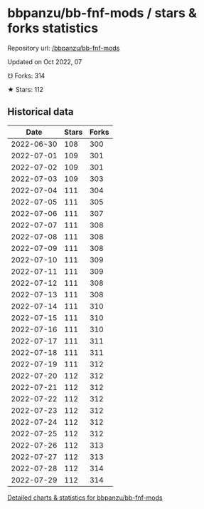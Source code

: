 # bbpanzu/bb-fnf-mods / stars & forks statistics

Repository url: [/bbpanzu/bb-fnf-mods](https://github.com/bbpanzu/bb-fnf-mods)

Updated on Oct 2022, 07

☋ Forks: 314

★ Stars: 112

## Historical data
| Date | Stars | Forks |
|------|-------|-------|
| 2022-06-30 | 108 | 300 | 
| 2022-07-01 | 109 | 301 | 
| 2022-07-02 | 109 | 301 | 
| 2022-07-03 | 109 | 303 | 
| 2022-07-04 | 111 | 304 | 
| 2022-07-05 | 111 | 305 | 
| 2022-07-06 | 111 | 307 | 
| 2022-07-07 | 111 | 308 | 
| 2022-07-08 | 111 | 308 | 
| 2022-07-09 | 111 | 308 | 
| 2022-07-10 | 111 | 309 | 
| 2022-07-11 | 111 | 309 | 
| 2022-07-12 | 111 | 308 | 
| 2022-07-13 | 111 | 308 | 
| 2022-07-14 | 111 | 310 | 
| 2022-07-15 | 111 | 310 | 
| 2022-07-16 | 111 | 310 | 
| 2022-07-17 | 111 | 311 | 
| 2022-07-18 | 111 | 311 | 
| 2022-07-19 | 111 | 312 | 
| 2022-07-20 | 112 | 312 | 
| 2022-07-21 | 112 | 312 | 
| 2022-07-22 | 112 | 312 | 
| 2022-07-23 | 112 | 312 | 
| 2022-07-24 | 112 | 312 | 
| 2022-07-25 | 112 | 312 | 
| 2022-07-26 | 112 | 313 | 
| 2022-07-27 | 112 | 313 | 
| 2022-07-28 | 112 | 314 | 
| 2022-07-29 | 112 | 314 | 


[Detailed charts & statistics for bbpanzu/bb-fnf-mods](https://reviewgithub.com/rep/bbpanzu/bb-fnf-mods)
